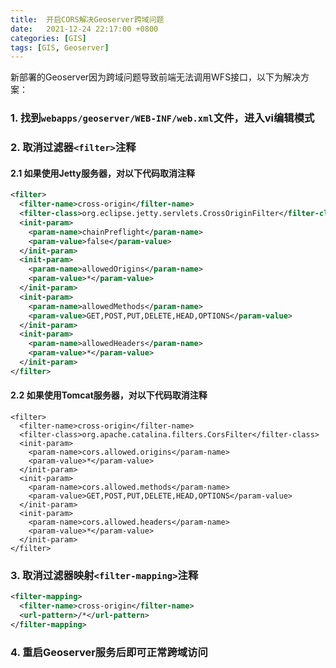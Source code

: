 ```yaml
---
title:  开启CORS解决Geoserver跨域问题
date:   2021-12-24 22:17:00 +0800
categories: [GIS]
tags: [GIS, Geoserver]
---
```


新部署的Geoserver因为跨域问题导致前端无法调用WFS接口，以下为解决方案：
### 1. 找到`webapps/geoserver/WEB-INF/web.xml`文件，进入vi编辑模式
### 2. 取消过滤器`<filter>`注释
#### 2.1 如果使用Jetty服务器，对以下代码取消注释
```xml
<filter>
  <filter-name>cross-origin</filter-name>
  <filter-class>org.eclipse.jetty.servlets.CrossOriginFilter</filter-class>
  <init-param>
    <param-name>chainPreflight</param-name>
    <param-value>false</param-value>
  </init-param>
  <init-param>
    <param-name>allowedOrigins</param-name>
    <param-value>*</param-value>
  </init-param>
  <init-param>
    <param-name>allowedMethods</param-name>
    <param-value>GET,POST,PUT,DELETE,HEAD,OPTIONS</param-value>
  </init-param>
  <init-param>
    <param-name>allowedHeaders</param-name>
    <param-value>*</param-value>
  </init-param>
</filter>
```
#### 2.2 如果使用Tomcat服务器，对以下代码取消注释
```mxl
<filter>
  <filter-name>cross-origin</filter-name>
  <filter-class>org.apache.catalina.filters.CorsFilter</filter-class>
  <init-param>
    <param-name>cors.allowed.origins</param-name>
    <param-value>*</param-value>
  </init-param>
  <init-param>
    <param-name>cors.allowed.methods</param-name>
    <param-value>GET,POST,PUT,DELETE,HEAD,OPTIONS</param-value>
  </init-param>
  <init-param>
    <param-name>cors.allowed.headers</param-name>
    <param-value>*</param-value>
  </init-param>
</filter>
```
### 3. 取消过滤器映射`<filter-mapping>`注释
```xml
<filter-mapping>
  <filter-name>cross-origin</filter-name>
  <url-pattern>/*</url-pattern>
</filter-mapping>
```
### 4. 重启Geoserver服务后即可正常跨域访问